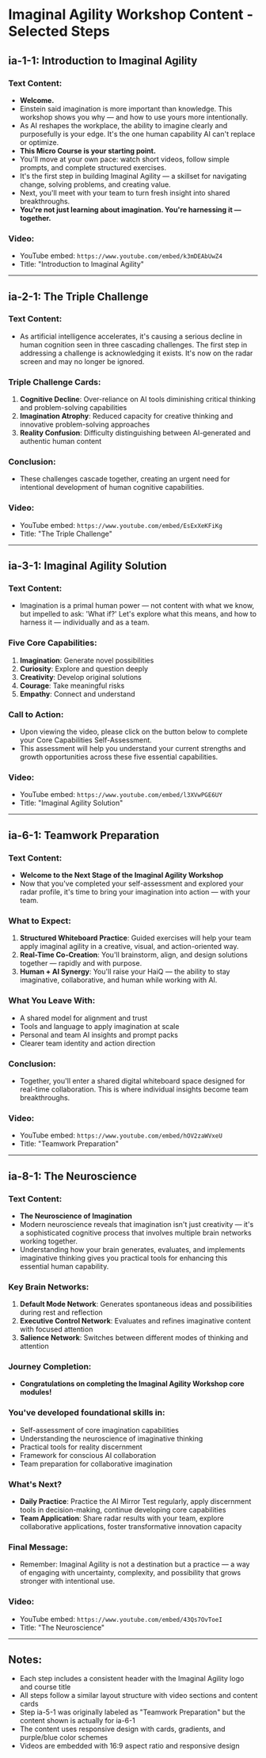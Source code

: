 
# Imaginal Agility Workshop Content - Selected Steps

## ia-1-1: Introduction to Imaginal Agility

### Text Content:
- **Welcome.**
- Einstein said imagination is more important than knowledge. This workshop shows you why — and how to use yours more intentionally.
- As AI reshapes the workplace, the ability to imagine clearly and purposefully is your edge. It's the one human capability AI can't replace or optimize.
- **This Micro Course is your starting point.**
- You'll move at your own pace: watch short videos, follow simple prompts, and complete structured exercises.
- It's the first step in building Imaginal Agility — a skillset for navigating change, solving problems, and creating value.
- Next, you'll meet with your team to turn fresh insight into shared breakthroughs.
- **You're not just learning about imagination. You're harnessing it — together.**

### Video:
- YouTube embed: `https://www.youtube.com/embed/k3mDEAbUwZ4`
- Title: "Introduction to Imaginal Agility"

---

## ia-2-1: The Triple Challenge

### Text Content:
- As artificial intelligence accelerates, it's causing a serious decline in human cognition seen in three cascading challenges. The first step in addressing a challenge is acknowledging it exists. It's now on the radar screen and may no longer be ignored.

### Triple Challenge Cards:
1. **Cognitive Decline**: Over-reliance on AI tools diminishing critical thinking and problem-solving capabilities
2. **Imagination Atrophy**: Reduced capacity for creative thinking and innovative problem-solving approaches  
3. **Reality Confusion**: Difficulty distinguishing between AI-generated and authentic human content

### Conclusion:
- These challenges cascade together, creating an urgent need for intentional development of human cognitive capabilities.

### Video:
- YouTube embed: `https://www.youtube.com/embed/EsExXeKFiKg`
- Title: "The Triple Challenge"

---

## ia-3-1: Imaginal Agility Solution

### Text Content:
- Imagination is a primal human power — not content with what we know, but impelled to ask: 'What if?' Let's explore what this means, and how to harness it — individually and as a team.

### Five Core Capabilities:
1. **Imagination**: Generate novel possibilities
2. **Curiosity**: Explore and question deeply  
3. **Creativity**: Develop original solutions
4. **Courage**: Take meaningful risks
5. **Empathy**: Connect and understand

### Call to Action:
- Upon viewing the video, please click on the button below to complete your Core Capabilities Self-Assessment.
- This assessment will help you understand your current strengths and growth opportunities across these five essential capabilities.

### Video:
- YouTube embed: `https://www.youtube.com/embed/l3XVwPGE6UY`
- Title: "Imaginal Agility Solution"

---

## ia-6-1: Teamwork Preparation

### Text Content:
- **Welcome to the Next Stage of the Imaginal Agility Workshop**
- Now that you've completed your self-assessment and explored your radar profile, it's time to bring your imagination into action — with your team.

### What to Expect:
1. **Structured Whiteboard Practice**: Guided exercises will help your team apply imaginal agility in a creative, visual, and action-oriented way.
2. **Real-Time Co-Creation**: You'll brainstorm, align, and design solutions together — rapidly and with purpose.
3. **Human + AI Synergy**: You'll raise your HaiQ — the ability to stay imaginative, collaborative, and human while working with AI.

### What You Leave With:
- A shared model for alignment and trust
- Tools and language to apply imagination at scale
- Personal and team AI insights and prompt packs
- Clearer team identity and action direction

### Conclusion:
- Together, you'll enter a shared digital whiteboard space designed for real-time collaboration. This is where individual insights become team breakthroughs.

### Video:
- YouTube embed: `https://www.youtube.com/embed/hOV2zaWVxeU`
- Title: "Teamwork Preparation"

---

## ia-8-1: The Neuroscience

### Text Content:
- **The Neuroscience of Imagination**
- Modern neuroscience reveals that imagination isn't just creativity — it's a sophisticated cognitive process that involves multiple brain networks working together.
- Understanding how your brain generates, evaluates, and implements imaginative thinking gives you practical tools for enhancing this essential human capability.

### Key Brain Networks:
1. **Default Mode Network**: Generates spontaneous ideas and possibilities during rest and reflection
2. **Executive Control Network**: Evaluates and refines imaginative content with focused attention
3. **Salience Network**: Switches between different modes of thinking and attention

### Journey Completion:
- **Congratulations on completing the Imaginal Agility Workshop core modules!**

### You've developed foundational skills in:
- Self-assessment of core imagination capabilities
- Understanding the neuroscience of imaginative thinking
- Practical tools for reality discernment
- Framework for conscious AI collaboration
- Team preparation for collaborative imagination

### What's Next?
- **Daily Practice**: Practice the AI Mirror Test regularly, apply discernment tools in decision-making, continue developing core capabilities
- **Team Application**: Share radar results with your team, explore collaborative applications, foster transformative innovation capacity

### Final Message:
- Remember: Imaginal Agility is not a destination but a practice — a way of engaging with uncertainty, complexity, and possibility that grows stronger with intentional use.

### Video:
- YouTube embed: `https://www.youtube.com/embed/43Qs7OvToeI`
- Title: "The Neuroscience"

---

## Notes:
- Each step includes a consistent header with the Imaginal Agility logo and course title
- All steps follow a similar layout structure with video sections and content cards
- Step ia-5-1 was originally labeled as "Teamwork Preparation" but the content shown is actually for ia-6-1
- The content uses responsive design with cards, gradients, and purple/blue color schemes
- Videos are embedded with 16:9 aspect ratio and responsive design
